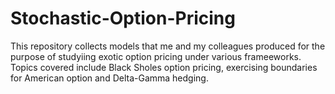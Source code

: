 # Stochastic-Option-Pricing
This repository collects models that me and my colleagues produced for the purpose of studyiing exotic option pricing under various frameeworks. Topics covered include Black Sholes option pricing, exercising boundaries for American option and Delta-Gamma hedging.
